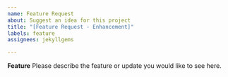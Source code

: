 ```yaml
---
name: Feature Request
about: Suggest an idea for this project
title: "[Feature Request - Enhancement]"
labels: feature
assignees: jekyllgems

---
```


**Feature**
Please describe the feature or update you would like to see here.